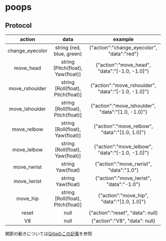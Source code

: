 # poops

## Protocol
| action  | data  | example |
| :------------:  | :------------:  | :------------:  |
| change_eyecolor | string (red, blue, green)  | {"action":"change_eyecolor", "data":"red"}  |
| move_head  | string [Pitch(float), Yaw(float)] | {"action":"move_head", "data":"[-1.0, -1.0]"} |
| move_rshoulder  | string [Roll(float), Pitch(float)] | {"action":"move_rshoulder", "data":"[-1.0, -1.0]"} |
| move_lshoulder  | string [Roll(float), Pitch(float)] | {"action":"move_lshoulder", "data":"[1.0, -1.0]"} |
| move_relbow  | string [Roll(float), Yaw(float)] | {"action":"move_relbow", "data":"[1.0, 1.0]"} |
| move_lelbow  | string [Roll(float), Yaw(float)] | {"action":"move_lelbow", "data":"[-1.0, -1.0]"} |
| move_rwrist  | string Yaw(float) | {"action":"move_rwrist", "data":"1.0"} |
| move_lwrist  | string Yaw(float) | {"action":"move_lwrist", "data":"-1.0"} |
| move_hip  | string [Roll(float), Pitch(float)] | {"action":"move_hip", "data":"[1.0, 1.0]"} |
| reset  | null  | {"action":"reset", "data": null} |
| V8  | null  | {"action":"V8", "data": null} |

関節の動きについては[Qiitaのこの記事](http://qiita.com/Suna/items/9ab7f805c2a2d2b1efef)を参照
